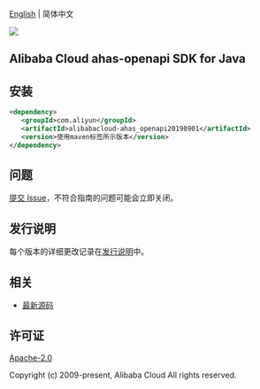 [English](README.md) | 简体中文

![](https://aliyunsdk-pages.alicdn.com/icons/AlibabaCloud.svg)

## Alibaba Cloud ahas-openapi SDK for Java

## 安装

```xml
<dependency>
   <groupId>com.aliyun</groupId>
   <artifactId>alibabacloud-ahas_openapi20190901</artifactId>
   <version>使用maven标签所示版本</version>
</dependency>
```

## 问题

[提交 Issue](https://github.com/aliyun/alibabacloud-java-async-sdk/issues/new)，不符合指南的问题可能会立即关闭。

## 发行说明

每个版本的详细更改记录在[发行说明](./ChangeLog.txt)中。

## 相关

- [最新源码](https://github.com/aliyun/alibabacloud-async-java-sdk/)

## 许可证

[Apache-2.0](http://www.apache.org/licenses/LICENSE-2.0)

Copyright (c) 2009-present, Alibaba Cloud All rights reserved.
